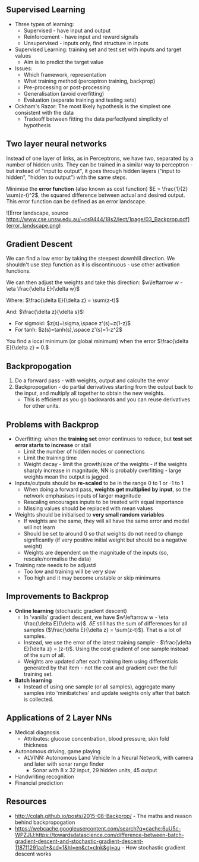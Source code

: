 ## Supervised Learning
* Three types of learning:
    * Supervised - have input and output
    * Reinforcement - have input and reward signals
    * Unsupervised - inputs only, find structure in inputs
* Supervised Learning: training set and test set with inputs and target values
    * Aim is to predict the target value
* Issues:
    * Which framework, representation
    * What training method (perceptron training, backprop)
    * Pre-processing or post-processing
    * Generalisation (avoid overfitting)
    * Evaluation (separate training and testing sets)
* Ockham's Razor: The most likely hypothesis is the simplest one consistent with the data
    * Tradeoff between fitting the data perfectlyand simplicity of hypothesis

## Two layer neural networks
Instead of one layer of links, as in Perceptrons, we have two, separated by a number of hidden units. They can be trained in a similar way to perceptron - but instead of "input to output", it goes through hidden layers ("input to hidden", "hidden to output") with the same steps.

Minimise the **error function** (also known as cost function) $E = \frac{1}{2} \sum(z-t)^2$, the squared difference between actual and desired output. This error function can be defined as an error landscape.

![Error landscape, source https://www.cse.unsw.edu.au/~cs9444/18s2/lect/1page/03_Backprop.pdf](error_landscape.png)

## Gradient Descent 
We can find a low error by taking the steepest downhill direction. We shouldn't use step function as it is discontinuous - use other activation functions.

We can then adjust the weights and take this direction:
$w\leftarrow w - \eta \frac{\delta E}{\delta w}$

Where:
$\frac{\delta E}{\delta z} = \sum(z-t)$

And:
$\frac{\delta z}{\delta s}$:
* For sigmoid: $z(s)=\sigma,\space z'(s)=z(1-z)$
* For tanh: $z(s)=tanh(s),\space z'(s)=1-z^2$

You find a local minimum (or global minimum) when the error $\frac{\delta E}{\delta z} = 0.$

## Backpropogation
1. Do a forward pass - with weights, output and calculte the error
2. Backpropogation - do partial derivatives starting from the output back to the input, and multiply all together to obtain the new weights.
    * This is efficient as you go backwards and you can reuse derivatives for other units.

## Problems with Backprop
* Overfitting: when the **training set** error continues to reduce, but **test set error starts to increase** or stall
    * Limit the number of hidden nodes or connections
    * Limit the training time
    * Weight decay - limit the growth/size of the weights - if the weights sharply increase in magnitude, NN is probably overfitting - large weights mean the output is jagged.
* Inputs/outputs should be **re-scaled** to be in the range 0 to 1 or -1 to 1
    * When doing a forward pass, **weights get multiplied by input**, so the network emphasises inputs of larger magnitude
    * Rescaling encourages inputs to be treated with equal importance
    * Missing values should be replaced with mean values
* Weights should be initialised to **very small random variables**
    * If weights are the same, they will all have the same error and model will not learn
    * Should be set to around 0 so that weights do not need to change significantly (if very positive initial weight but should be a negative weight)
    * Weights are dependent on the magnitude of the inputs (so, rescale/normalise the data)
* Training rate needs to be adjustd
    * Too low and training will be very slow
    * Too high and it may become unstable or skip minimums

## Improvements to Backprop
* **Online learning** (stochastic gradient descent)
    * In 'vanilla' gradient descent, we have $w\leftarrow w - \eta \frac{\delta E}{\delta w}$. $\delta E$ still has the sum of differences for all samples ($\frac{\delta E}{\delta z} = \sum(z-t)$). That is a lot of samples.
    * Instead, we use the error of the latest training sample - 
$\frac{\delta E}{\delta z} = (z-t)$. Using the cost gradient of one sample instead of the sum of all.
    * Weights are updated after each training item using differentials generated by that item - not the cost and gradient over the full training set.
* **Batch learning**
    * Instead of using one sample (or all samples), aggregate many samples into 'minibatches' and update weights only after that batch is collected.

## Applications of 2 Layer NNs
* Medical diagnosis
    * Attributes: glucose concentration, blood pressure, skin fold thickness
* Autonomous driving, game playing
    * ALVINN: Autonomous Land Vehicle In a Neural Network, with camera and later with sonar range finder
        * Sonar with 8 x 32 input, 29 hidden units, 45 output
* Handwriting recognition
* Financial prediction

## Resources 
* http://colah.github.io/posts/2015-08-Backprop/ - The maths and reason behind backpropogation
* https://webcache.googleusercontent.com/search?q=cache:6uU5c-WPZJIJ:https://towardsdatascience.com/difference-between-batch-gradient-descent-and-stochastic-gradient-descent-1187f1291aa1+&cd=1&hl=en&ct=clnk&gl=au - How stochastic gradient descent works